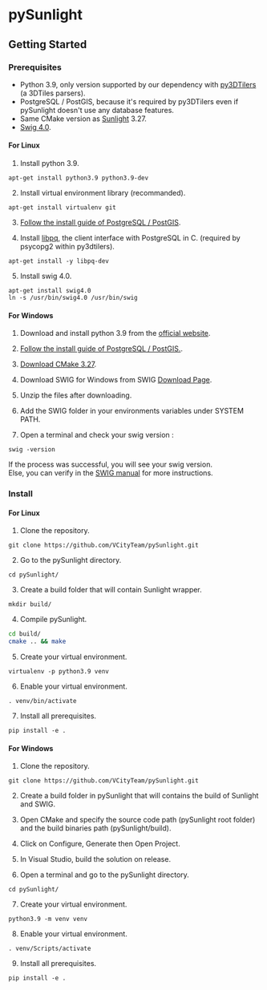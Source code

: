 # pySunlight

## Getting Started
### Prerequisites
- Python 3.9, only version supported by our dependency with [py3DTilers](https://github.com/VCityTeam/py3dtilers) (a 3DTiles parsers).
- PostgreSQL / PostGIS, because it's required by py3DTilers even if pySunlight doesn't use any database features.
- Same CMake version as [Sunlight](https://github.com/VCityTeam/Sunlight/blob/master/README.md) 3.27.
- [Swig 4.0](https://www.swig.org/).

#### For Linux
1. Install python 3.9.
```
apt-get install python3.9 python3.9-dev
```

2. Install virtual environment library (recommanded).
```
apt-get install virtualenv git
```

3. [Follow the install guide of PostgreSQL / PostGIS](https://github.com/VCityTeam/UD-SV/blob/master/Install/Setup_PostgreSQL_PostGIS_Ubuntu.md).

4. Install [libpq](https://www.postgresql.org/docs/9.5/libpq.html), the client interface with PostgreSQL in C. (required by psycopg2 within py3dtilers).
```
apt-get install -y libpq-dev
```

5. Install swig 4.0.
```
apt-get install swig4.0
ln -s /usr/bin/swig4.0 /usr/bin/swig
```

#### For Windows
1. Download and install python 3.9 from the [official website](https://www.python.org/downloads/windows/).

2. [Follow the install guide of PostgreSQL / PostGIS.](https://github.com/VCityTeam/UD-SV/blob/master/ImplementationKnowHow/PostgreSQL_for_cityGML.md#1-download-postgresqlpostgis).

4. [Download CMake 3.27](https://cmake.org/download/).

5. Download SWIG for Windows from SWIG [Download Page](https://sourceforge.net/projects/swig/files/swigwin/swigwin-4.0.2/).

6. Unzip the files after downloading.

7. Add the SWIG folder in your environments variables under SYSTEM PATH.

8. Open a terminal and check your swig version :
```
swig -version
```
If the process was successful, you will see your swig version.  
Else, you can verify in the [SWIG manual](https://github.com/swig/swig/blob/master/Doc/Manual/Windows.html) for more instructions.

### Install
#### For Linux
1. Clone the repository.
```
git clone https://github.com/VCityTeam/pySunlight.git
```

2. Go to the pySunlight directory.
```
cd pySunlight/
```

3. Create a build folder that will contain Sunlight wrapper.
```
mkdir build/
```

4. Compile pySunlight.
``` bash
cd build/
cmake .. && make
```

5. Create your virtual environment.
```
virtualenv -p python3.9 venv
```

6. Enable your virtual environment.
```
. venv/bin/activate
```

7. Install all prerequisites.
```
pip install -e .
```

#### For Windows
1. Clone the repository.
```
git clone https://github.com/VCityTeam/pySunlight.git
```

2. Create a build folder in pySunlight that will contains the build of Sunlight and SWIG.

3. Open CMake and specify the source code path (pySunlight root folder) and the build binaries path (pySunlight/build).

4. Click on Configure, Generate then Open Project.

5. In Visual Studio, build the solution on release.

6. Open a terminal and go to the pySunlight directory.
```
cd pySunlight/
```

7. Create your virtual environment.
```
python3.9 -m venv venv
```

8. Enable your virtual environment.
```
. venv/Scripts/activate
```

9. Install all prerequisites.
```
pip install -e .
```
